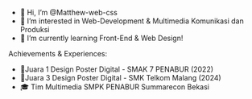 - 👋 Hi, I’m @Matthew-web-css
- 👀 I’m interested in Web-Development & Multimedia Komunikasi dan Produksi
- 🌱 I’m currently learning Front-End & Web Design!

Achievements & Experiences:
- 🥇Juara 1 Design Poster Digital - SMAK 7 PENABUR (2022)
- 🥉Juara 3 Design Poster Digital - SMK Telkom Malang (2024)
- 🎓 Tim Multimedia SMPK PENABUR Summarecon Bekasi

<!---
Matthew-web-css/Matthew-web-css is a ✨ special ✨ repository because its `README.md` (this file) appears on your GitHub profile.
You can click the Preview link to take a look at your changes.
--->
